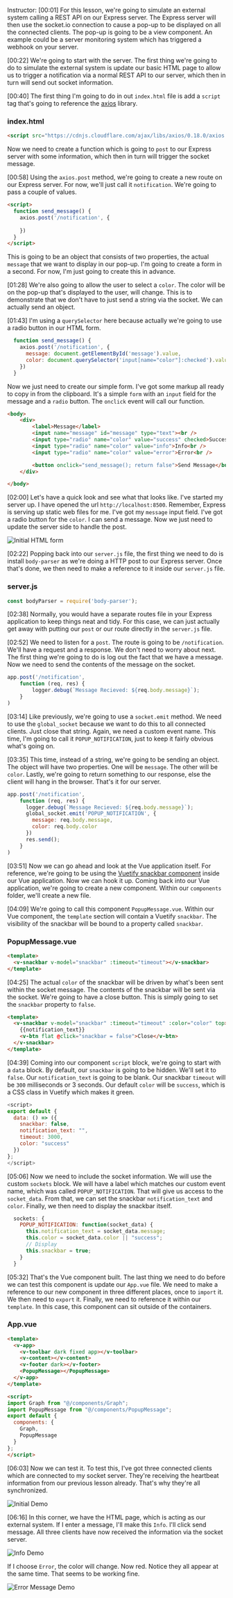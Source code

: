 Instructor: [00:01] For this lesson, we're going to simulate an external system calling a REST API on our Express server. The Express server will then use the socket.io connection to cause a pop-up to be displayed on all the connected clients. The pop-up is going to be a view component. An example could be a server monitoring system which has triggered a webhook on your server.

[00:22] We're going to start with the server. The first thing we're going to do to simulate the external system is update our basic HTML page to allow us to trigger a notification via a normal REST API to our server, which then in turn will send out socket information.

[00:40] The first thing I'm going to do in out `index.html` file is add a `script` tag that's going to reference the [axios](https://github.com/axios/axios) library. 

### index.html
```html
<script src="https://cdnjs.cloudflare.com/ajax/libs/axios/0.18.0/axios.min.js"></script>
```

Now we need to create a function which is going to `post` to our Express server with some information, which then in turn will trigger the socket message.

[00:58] Using the `axios.post` method, we're going to create a new route on our Express server. For now, we'll just call it `notification`. We're going to pass a couple of values. 

```html
<script>
  function send_message() {
    axios.post('/notification', {
              
    })
  }
</script>
```

This is going to be an object that consists of two properties, the actual `message` that we want to display in our pop-up. I'm going to create a form in a second. For now, I'm just going to create this in advance.

[01:28] We're also going to allow the user to select a `color`. The color will be on the pop-up that's displayed to the user, will change. This is to demonstrate that we don't have to just send a string via the socket. We can actually send an object.

[01:43] I'm using a `querySelector` here because actually we're going to use a radio button in our HTML form. 

```javascript
  function send_message() {
    axios.post('/notification', {
      message: document.getElementById('message').value,
      color: document.querySelector('input[name="color"]:checked').value
    })
  }
```

Now we just need to create our simple form. I've got some markup all ready to copy in from the clipboard. It's a simple `form` with an `input` field for the message and a `radio` button. The `onclick` event will call our function.

```html
<body>
    <div>
        <label>Message</label>
        <input name="message" id="message" type="text"><br />
        <input type="radio" name="color" value="success" checked>Success<br />
        <input type="radio" name="color" value="info">Info<br />
        <input type="radio" name="color" value="error">Error<br />

        <button onclick="send_message(); return false">Send Message</button>
    </div>

</body>
```

[02:00] Let's have a quick look and see what that looks like. I've started my server up. I have opened the url `http://localhost:8500`. Remember, Express is serving up static web files for me. I've got my `message` input field. I've got a radio button for the `color`. I can send a message. Now we just need to update the server side to handle the post.

![Initial HTML form](https://res.cloudinary.com/dg3gyk0gu/image/upload/v1562025881/transcript-images/04_egghead-display-a-broadcast-message-using-a-vuetify-snackbar-component-which-is-sent-via-socket-io-html-form.jpg)

[02:22] Popping back into our `server.js` file, the first thing we need to do is install `body-parser` as we're doing a HTTP post to our Express server. Once that's done, we then need to make a reference to it inside our `server.js` file.

### server.js
```javascript
const bodyParser = require('body-parser');
```

[02:38] Normally, you would have a separate routes file in your Express application to keep things neat and tidy. For this case, we can just actually get away with putting our `post` or our route directly in the `server.js` file.

[02:52] We need to listen for a `post`. The route is going to be `/notification`. We'll have a request and a response. We don't need to worry about next. The first thing we're going to do is log out the fact that we have a message. Now we need to send the contents of the message on the socket.

```javascript
app.post('/notification',
    function (req, res) {
        logger.debug(`Message Recieved: ${req.body.message}`);
    }
)
```

[03:14] Like previously, we're going to use a `socket.emit` method. We need to use the `global_socket` because we want to do this to all connected clients. Just close that string. Again, we need a custom event name. This time, I'm going to call it `POPUP_NOTIFICATION`, just to keep it fairly obvious what's going on.

[03:35] This time, instead of a string, we're going to be sending an object. The object will have two properties. One will be `message`. The other will be `color`. Lastly, we're going to return something to our response, else the client will hang in the browser. That's it for our server.

```javascript
app.post('/notification',
    function (req, res) {
      logger.debug(`Message Recieved: ${req.body.message}`);
      global_socket.emit('POPUP_NOTIFICATION', {
        message: req.body.message,
        color: req.body.color
      })
      res.send();
    }
)
```

[03:51] Now we can go ahead and look at the Vue application itself. For reference, we're going to be using the [Vuetify snackbar component](https://vuetifyjs.com/en/components/snackbars#snackbar) inside our Vue application. Now we can hook it up. Coming back into our Vue application, we're going to create a new component. Within our `components` folder, we'll create a new file.

[04:09] We're going to call this component `PopupMessage.vue`. Within our Vue component, the `template` section will contain a Vuetify `snackbar`. The visibility of the snackbar will be bound to a property called `snackbar`.

### PopupMessage.vue
```html
<template>
  <v-snackbar v-model="snackbar" :timeout="timeout"></v-snackbar>
</template>
```

[04:25] The actual `color` of the snackbar will be driven by what's been sent within the socket message. The contents of the snackbar will be sent via the socket. We're going to have a close button. This is simply going to set the `snackbar` property to `false`.

```html
<template>
  <v-snackbar v-model="snackbar" :timeout="timeout" :color="color" top>
    {{notification_text}}
    <v-btn flat @click="snackbar = false">Close</v-btn>
  </v-snackbar>
</template>
```
[04:39] Coming into our component `script` block, we're going to start with a `data` block. By default, our `snackbar` is going to be hidden. We'll set it to `false`. Our `notification_text` is going to be blank. Our snackbar `timeout` will be `300` milliseconds or 3 seconds. Our default `color` will be `success`, which is a CSS class in Vuetify which makes it green.

```javascript
<script>
export default {
  data: () => ({
    snackbar: false,
    notification_text: "",
    timeout: 3000,
    color: "success"
  })
};
</script>
```

[05:06] Now we need to include the socket information. We will use the custom `sockets` block. We will have a label which matches our custom event name, which was called `POPUP_NOTIFICATION`. That will give us access to the `socket_data`. From that, we can set the snackbar `notification_text` and `color`. Finally, we then need to display the snackbar itself.

```javascript
  sockets: {
    POPUP_NOTIFICATION: function(socket_data) {
      this.notification_text = socket_data.message;
      this.color = socket_data.color || "success";
      // Display
      this.snackbar = true;
    }
  }
```

[05:32] That's the Vue component built. The last thing we need to do before we can test this component is update our `App.vue` file. We need to make a reference to our new component in three different places, once to `import` it. We then need to `export` it. Finally, we need to reference it within our `template`. In this case, this component can sit outside of the containers.

### App.vue
```html
<template>
  <v-app>
    <v-toolbar dark fixed app></v-toolbar>
    <v-content></v-content>
    <v-footer dark></v-footer>
    <PopupMessage></PopupMessage>
  </v-app>
</template>

<script>
import Graph from "@/components/Graph";
import PopupMessage from "@/components/PopupMessage";
export default {
  components: {
    Graph,
    PopupMessage
  }
};
</script>
```

[06:03] Now we can test it. To test this, I've got three connected clients which are connected to my socket server. They're receiving the heartbeat information from our previous lesson already. That's why they're all synchronized.

![Initial Demo](https://res.cloudinary.com/dg3gyk0gu/image/upload/v1562025885/transcript-images/04_egghead-display-a-broadcast-message-using-a-vuetify-snackbar-component-which-is-sent-via-socket-io-initial-demo.jpg)

[06:16] In this corner, we have the HTML page, which is acting as our external system. If I enter a message, I'll make this `Info`. I'll click send message. All three clients have now received the information via the socket server. 

![Info Demo](https://res.cloudinary.com/dg3gyk0gu/image/upload/v1562025884/transcript-images/04_egghead-display-a-broadcast-message-using-a-vuetify-snackbar-component-which-is-sent-via-socket-io-info-demo.jpg)

If I choose `Error`, the color will change. Now red. Notice they all appear at the same time. That seems to be working fine.

![Error Message Demo](https://res.cloudinary.com/dg3gyk0gu/image/upload/v1562025885/transcript-images/04_egghead-display-a-broadcast-message-using-a-vuetify-snackbar-component-which-is-sent-via-socket-io-error-demo.jpg)
